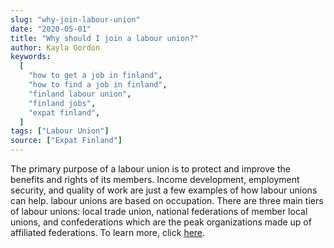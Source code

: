 ```yaml
---
slug: "why-join-labour-union"
date: "2020-05-01"
title: "Why should I join a labour union?"
author: Kayla Gordon
keywords:
  [
    "how to get a job in finland",
    "how to find a job in finland",
    "finland labour union",
    "finland jobs",
    "expat finland",
  ]
tags: ["Labour Union"]
source: ["Expat Finland"]
---
```


The primary purpose of a labour union is to protect and improve the benefits and rights of its members. Income development, employment security, and quality of work are just a few examples of how labour unions can help. labour unions are based on occupation. There are three main tiers of labour unions: local trade union, national federations of member local unions, and confederations which are the peak organizations made up of affiliated federations. To learn more, click [here](https://www.expat-finland.com/employment/unions.html).
